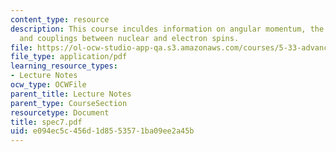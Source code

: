 ```yaml
---
content_type: resource
description: This course inculdes information on angular momentum, the chemical shift,
  and couplings between nuclear and electron spins.
file: https://ol-ocw-studio-app-qa.s3.amazonaws.com/courses/5-33-advanced-chemical-experimentation-and-instrumentation-fall-2007/e094ec5c456d1d8553571ba09ee2a45b_spec7.pdf
file_type: application/pdf
learning_resource_types:
- Lecture Notes
ocw_type: OCWFile
parent_title: Lecture Notes
parent_type: CourseSection
resourcetype: Document
title: spec7.pdf
uid: e094ec5c-456d-1d85-5357-1ba09ee2a45b
---
```

